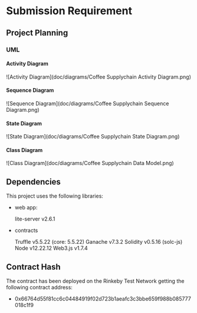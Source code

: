 # Submission Requirement

## Project Planning

### UML

#### Activity Diagram

![Activity Diagram](doc/diagrams/Coffee Supplychain Activity Diagram.png)

#### Sequence Diagram

![Sequence Diagram](doc/diagrams/Coffee Supplychain Sequence Diagram.png)

#### State Diagram

![State Diagram](doc/diagrams/Coffee Supplychain State Diagram.png)

#### Class Diagram

![Class Diagram](doc/diagrams/Coffee Supplychain Data Model.png)

## Dependencies

This project uses the following libraries:

- web app:

    lite-server v2.6.1

- contracts

    Truffle v5.5.22 (core: 5.5.22)
    Ganache v7.3.2
    Solidity v0.5.16 (solc-js)
    Node v12.22.12
    Web3.js v1.7.4


## Contract Hash

The contract has been deployed on the Rinkeby Test Network getting the following contract address:

- 0x66764d55f81cc6c04484919f02d723b1aeafc3c3bbe659f988b085777018c1f9